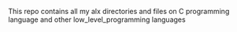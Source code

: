 This repo contains all my alx directories and files on C programming language and other low_level_programming languages
